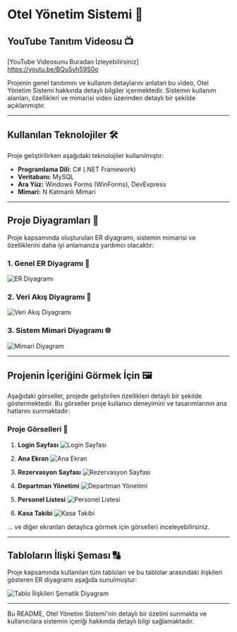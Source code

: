 # Otel Yönetim Sistemi 🏨

## YouTube Tanıtım Videosu 📺
[YouTube Videosunu Buradan İzleyebilirsiniz] https://youtu.be/BQu5yh59S0o

Projenin genel tanıtımını ve kullanım detaylarını anlatan bu video, Otel Yönetim Sistemi hakkında detaylı bilgiler içermektedir. Sistemın kullanım alanları, özellikleri ve mimarisi video üzerinden detaylı bir şekilde açıklanmıştır.

---

## Kullanılan Teknolojiler 🛠️
Proje geliştirilirken aşağıdaki teknolojiler kullanılmıştır:

- **Programlama Dili:** C# (.NET Framework) 
- **Veritabanı:** MySQL
- **Ara Yüz:** Windows Forms (WinForms), DevExpress
- **Mimari:** N Katmanlı Mimari

---

## Proje Diyagramları 🔄
Proje kapsamında oluşturulan ER diyagramı, sistemin mimarisi ve özelliklerini daha iyi anlamanıza yardımcı olacaktır:

### 1. Genel ER Diyagramı 🎨
![ER Diyagramı](path_to_er_diagram_image)

### 2. Veri Akış Diyagramı 🔄
![Veri Akış Diyagramı](path_to_data_flow_diagram)

### 3. Sistem Mimari Diyagramı 🌐
![Mimari Diyagram](path_to_architecture_diagram)

---

## Projenin İçeriğini Görmek İçin 🖼️
Aşağıdaki görseller, projede geliştirilen özellikleri detaylı bir şekilde göstermektedir. Bu görseller proje kullanıcı deneyimini ve tasarımlarının ana hatlarını sunmaktadır:

### Proje Görselleri 📝

1. **Login Sayfası**
![Login Sayfası](path_to_login_image)

2. **Ana Ekran**
![Ana Ekran](path_to_main_screen_image)

3. **Rezervasyon Sayfası**
![Rezervasyon Sayfası](path_to_reservation_image)

4. **Departman Yönetimi**
![Departman Yönetimi](path_to_department_management_image)

5. **Personel Listesi**
![Personel Listesi](path_to_personnel_list_image)

6. **Kasa Takibi**
![Kasa Takibi](path_to_cash_tracking_image)

... ve diğer ekranları detaylıca görmek için görselleri inceleyebilirsiniz.

---

## Tabloların İlişki Şeması 🔠
Proje kapsamında kullanılan tüm tabloları ve bu tablolar arasındaki ilişkileri gösteren ER diyagramı aşağıda sunulmuştur:

![Tablo İlişkileri Şematik Diyagram](path_to_relationship_diagram)

---

Bu README, Otel Yönetim Sistemi'nin detaylı bir özetini sunmakta ve kullanıcılara sistemin içeriği hakkında detaylı bilgi sağlamaktadır.
